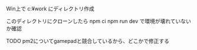 Win上で
 c:¥work
にディレクトリ作成

このディレクトリにクローンしたら
 npm ci
 npm run dev
で環境が壊れていないか確認

TODO
pm2についてgamepadと競合しているから、どこかで修正する

